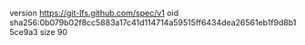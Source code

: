 version https://git-lfs.github.com/spec/v1
oid sha256:0b079b02f8cc5883a17c41d114714a59515ff6434dea26561eb1f9d8b15ce9a3
size 90
